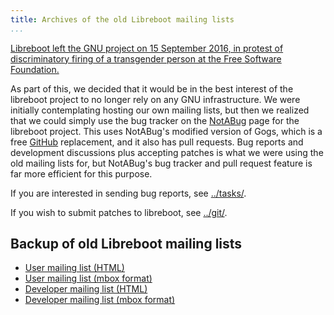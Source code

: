 ```yaml
---
title: Archives of the old Libreboot mailing lists
...
```


[Libreboot left the GNU project on 15 September 2016, in protest of
discriminatory firing of a transgender person at the Free Software
Foundation.](gnu.md)

As part of this, we decided that it would be in the best interest of the
libreboot project to no longer rely on any GNU infrastructure. We were
initially contemplating hosting our own mailing lists, but then we
realized that we could simply use the bug tracker on the
[NotABug](https://notabug.org/vimuser/) page for the libreboot project.
This uses NotABug's modified version of Gogs, which is a free
[GitHub](github.md) replacement, and it also has pull requests. Bug
reports and development discussions plus accepting patches is what we
were using the old mailing lists for, but NotABug's bug tracker and
pull request feature is far more efficient for this purpose.

If you are interested in sending bug reports, see
[../tasks/](tasks.md).

If you wish to submit patches to libreboot, see [../git/](git.md).

Backup of old Libreboot mailing lists
-------------------------------------

-   [User mailing list
    (HTML)](old/libreboot/html/lists.gnu.org/archive/html/libreboot)
-   [User mailing list (mbox
    format)](old/libreboot/mbox/lists.gnu.org/libreboot/)
-   [Developer mailing list
    (HTML)](old/libreboot-dev/html/lists.gnu.org/archive/html/libreboot-dev/)
-   [Developer mailing list (mbox
    format)](old/libreboot-dev/mbox/lists.gnu.org/libreboot-dev/)


